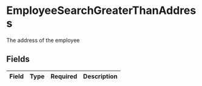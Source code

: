 # EmployeeSearchGreaterThanAddress

The address of the employee


## Fields

| Field       | Type        | Required    | Description |
| ----------- | ----------- | ----------- | ----------- |